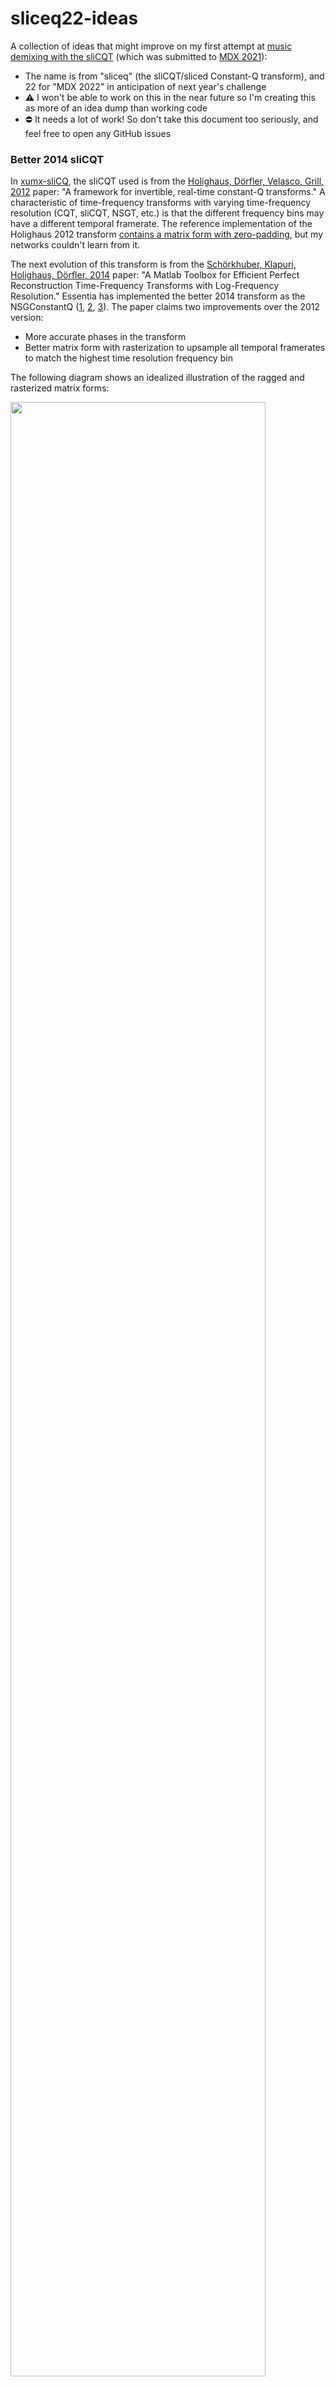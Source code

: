# sliceq22-ideas

A collection of ideas that might improve on my first attempt at [music demixing with the sliCQT](https://github.com/sevagh/xumx-sliCQ) (which was submitted to [MDX 2021](https://mdx-workshop.github.io/)):

* The name is from "sliceq" (the sliCQT/sliced Constant-Q transform), and 22 for "MDX 2022" in anticipation of next year's challenge
* :warning: I won't be able to work on this in the near future so I'm creating this as more of an idea dump than working code
* :no_entry: It needs a lot of work! So don't take this document too seriously, and feel free to open any GitHub issues

### Better 2014 sliCQT

In [xumx-sliCQ](https://github.com/sevagh/xumx-sliCQ), the sliCQT used is from the [Holighaus, Dörfler, Velasco, Grill, 2012](https://arxiv.org/abs/1210.0084) paper: "A framework for invertible, real-time constant-Q transforms." A characteristic of time-frequency transforms with varying time-frequency resolution (CQT, sliCQT, NSGT, etc.) is that the different frequency bins may have a different temporal framerate. The reference implementation of the Holighaus 2012 transform [contains a matrix form with zero-padding](https://github.com/sevagh/nsgt#ragged-vs-matrix), but my networks couldn't learn from it.

The next evolution of this transform is from the [Schörkhuber, Klapuri, Holighaus, Dörfler, 2014](https://www.researchgate.net/publication/274009051_A_Matlab_Toolbox_for_Efficient_Perfect_Reconstruction_Time-Frequency_Transforms_with_Log-Frequency_Resolution) paper: "A Matlab Toolbox for Efficient Perfect Reconstruction Time-Frequency Transforms with Log-Frequency Resolution." Essentia has implemented the better 2014 transform as the NSGConstantQ ([1](https://essentia.upf.edu/reference/std_NSGConstantQ.html), [2](https://mtg.github.io/essentia-labs/news/2019/02/07/invertible-constant-q/), [3](https://github.com/MTG/essentia/issues/136)). The paper claims two improvements over the 2012 version:
* More accurate phases in the transform
* Better matrix form with rasterization to upsample all temporal framerates to match the highest time resolution frequency bin

The following diagram shows an idealized illustration of the ragged and rasterized matrix forms:

<img src=".github/slicq_shape.png" width="90%"/>

A single matrix as an input to a neural network should be easier to manage than a ragged list of tensors, and hopefully more successful network architectures can be found.

### Learned de-overlap of adjacent slices

In the sliCQT, adjacent slices have a 50% overlap with one another and need to be overlap-added to create a meaningful spectrogram:

<img src=".github/sliced_flatten.png" width="45%"/> <img src=".github/nonsliced.png" width="45%"/>

In xumx-sliCQ, the overlap-added magnitude sliCQ is used as the input, and a transpose convolutional layer was used to created a learned de-overlap procedure as the last layer of the neural network. The new idea is to formulate and solve the problem of the de-overlap add separately from a music demixing network. The overlap and de-overlap procedures are lower level than the final musical application.

The hope is that if the de-overlap can be solved with a low reconstruction error, then a music demixing system can be trained to only use the overlap-added sliCQT spectrograms as inputs and outputs, and the separate de-overlap pre-trained model can be used to go back to the time-domain waveform.

The overlap and de-overlap look like this:
```
from sliceq22.overlap import nsgcq_overlap_add

x, fs = load_audio(audio_file)         # load audio

cq_frames = nsgconstantq(x)

cq_frames = (32, 303, 108)             # 303 frequency bins, 32 slices, 108 time coefficients each
cq_flat = (303, 3456)                  # 32*108 = 3456 flattened frequency bins

cq_ola = nsgcq_overlap_add(cq_frames)  # non-invertible 50% overlap-add for adjacent slices
                                       # the cq is hopped through in steps of 108, the temporal width of each slice
cq_ola = (303, 1728)                   # output

deoverlapnet = Sliceq22Model()         # the trained or pre-trained model

cq_deoverlap = deoverlapnet(cq_ola)    # some magical architecture that can easily solve the problem
cq_deoverlap = (32, 303, 108)          # de-overlapped, back to full slicq

x_recon = insgconstantq(cq_deoverlap)  # the reconstruction, measure its dB here
```

Problems with the learned de-overlap network as it stands now are:

* Mono instead of stereo NSGConstantQ, although a MUSDB18-HQ-based demixing system would require a stereo transform
* It uses the MUSDB18-HQ dataset just for convenience, although any audio/music dataset can (or should) be used
* Poor/unpromising network performance, with an MSE of 1.8
* No measurement of dB reconstruction error (since the MSE performance is so bad, there's no point)
* The network architecture and size of the convolutional layers depend on the NSGConstantQ parameters, defined in `nsg_params.json`:
  ```
  {
    "frameSize": 8192,
    "transitionSize": 1024,
    "minFrequency": 65.41,
    "maxFrequency": 6000,
    "binsPerOctave": 48
  }
  ```
  An entire new network needs to be defined and trained for a different parameter NSGConstantQ
* Do we really need thousands of  parameters to learn a de-overlap of 108 coefficients?

### sliCQT parameter search

#### Noisy-phase or mix-phase oracle

In xumx-sliCQ, the parameter search used the noisy-phase or mix-phase inversion (MPI) oracle (mix phase + amplitude/magnitude of target). The SDR of the MPI was maximized in a 60-iteration grid search to find the best sliCQ parameters.

The same MPI parameter search may produce different or better results when repeated with the new 2014 sliCQT:
* Recompute the MPI taking into account the improved phase and rasterized matrix form
* Recompute the MPI with the learned de-overlap network

The Essentia NSGConstantQ is only implemented for the log scale (i.e. Constant-Q) and Variable-Q (same with a small offset). The sliCQT library used supports the mel and Bark psychoacoustic scales in addition to those 2. To do a full parameter search with the same 4 frequency scales would require the psychoacoustic scales to be added to Essentia (but perhaps they're not even necessary for optimal music demixing).

#### Different sliCQT parameters per target

The parameter search for xumx-sliCQ considered the median SDR across all 4 targets, or maximize the performance of each target in a separate parameter search.

The different sliCQT parameters per target idea was abandoned in xumx-sliCQ to be able to use the combination loss of xumx (wherein the 4 target sliCQTs are summed in the various loss functions - and to be summed, they need to be the same shape by using the same parameters). However, as a counterpoint, the Wiener-EM step can be done in both the sliCQT and the STFT domain ([1](https://github.com/sevagh/xumx-sliCQ/blob/main/docs/wiener_em.md), [2](https://github.com/sevagh/xumx-sliCQ#network-architecture)). This actually means that the combination loss of xumx might be usable in conjunction with different sliCQTs per-target, _if_ the xumx loss is done in the STFT domain as well.

#### Ridge analysis

I asked on [DSP stackexchange](https://dsp.stackexchange.com/questions/78422/how-to-objectively-measure-how-good-a-time-frequency-representation-of-music-i) about how to objectively measure how "good" a time-frequency transform is. I was pointed to a concept called "ridge analysis": [view this paper on HAL](https://hal.archives-ouvertes.fr/hal-02945707/document).

The whole point of using the sliCQT with the varying time-frequency resolution was to represent the transient and tonal components of music with good definition within a single transform. The idea is to objectively compute the best parameters of the sliCQT by which one is representing tonal/transient the best.

It seems complicated, but the (hazy) idea in my head can look like:
1. Use ridge analysis (or any of the above techniques) to find the best transform for a single target. Say, the best sliCQT for "drums" is one where the drum signal is most sparse
2. Or, use ridge analysis to find the best transform where a single target is much better than the others. E.g., imagine a good sliCQT for bass is also good for vocals, but there's a different sliCQT where bass isn't as good, but vocals are even worse, resulting in a better separation

### More data

During my participation in MDX 21, I [discussed](https://discourse.aicrowd.com/t/making-new-music-available-for-demixing-research/6344) and then [created](https://github.com/OnAir-Music/OnAir-Music-Dataset) the OnAir Music Dataset.

To align with MUSDB18-HQ, the dataset can benefit from a data loader for the classic 4 targets (drums, bass, vocals, other). The raw stems will always be provided as-is from the artists and recording/mixing engineer of the OnAir Music project. The data loader will be the component that transforms the raw stems into the 4 targets.

### Install and run the code

Clone this repo with submodules

```
$ git clone --recurse-submodules https://github.com/sevagh/sliceq22
```

Alternatively, clone it regularly and fetch the submodules:

```
$ git clone https://github.com/sevagh/sliceq22
$ cd sliceq22
$ git submodule update --init --recursive
```

Set up and activate a virtualenv

```
$ virtualenv --python=python3.9 ~/venvs/sliceq22
$ source ~/venvs/sliceq22/bin/activate
(sliceq22) $ 
```

Install the requirements.txt file

```
(sliceq22) $ pip install -r ./requirements.txt
```

Configure, compile, and install Essentia from the locally vendored git submodule

```
(sliceq22) $ cd essentia
(sliceq22) $ python ./waf configure --build-static --with-python
(sliceq22) $ python ./waf
(sliceq22) $ python ./waf install
```

Train the model:
```
(sliceq22) $ ./train.py --musdbhq-root ~/MUSDB18-HQ/
...
Epoch 00001: val_loss improved from inf to 1.93293, saving model to ./sliceq22-train/sliceq2_20211010-131618.ckpt
Epoch 2/1000
75/75 [==============================] - 29s 384ms/step - loss: 1.7981 - mse: 1.7981 - val_loss: 1.8761 - val_mse: 1.8761

Epoch 00002: val_loss improved from 1.93293 to 1.87605, saving model to ./sliceq22-train/sliceq2_20211010-131618.ckpt
Epoch 3/1000
75/75 [==============================] - 29s 383ms/step - loss: 1.7895 - mse: 1.7895 - val_loss: 1.8933 - val_mse: 1.8933

Epoch 00003: val_loss did not improve from 1.87605
Epoch 4/1000
75/75 [==============================] - 29s 383ms/step - loss: 1.7883 - mse: 1.7883 - val_loss: 1.8824 - val_mse: 1.8824
```

Run inference to view a spectrogram:
```
$ ./train.py --musdbhq-root ~/MUSDB18-HQ \
                --model-file ./sliceq22-train/sliceq2_20211010-081701.h5 \
                --inference-file ./gspi.wav
...
Reconstruction SNR of sliCQ-isliCQ (no overlap): 12.034 dB
2021-10-10 13:44:44.182756: I tensorflow/compiler/mlir/mlir_graph_optimization_pass.cc:185] None of the MLIR Optimization Passes are enabled (registered 2)
X: (1, 313, 1728, 1), Y_gt: (1, 108, 313, 32, 1), Y_pred: (1, 108, 313, 32, 1)
x: (313, 1728), y_gt: (313, 1728), y_pred: (313, 1728)
/home/sevagh/repos/sliceq22-ideas/sliceq22/audio.py:40: RuntimeWarning: divide by zero encountered in log10
  axs[0].matshow(np.log10(np.abs(x)), origin='lower', aspect='auto')
/home/sevagh/repos/sliceq22-ideas/sliceq22/audio.py:43: RuntimeWarning: divide by zero encountered in log10
  axs[1].matshow(np.log10(np.abs(y_gt)), origin='lower', aspect='auto')
```

### De-overlap network details

The network architecture is based on convolutional layers, but with a low performance (better architectures are needed):

```
Model: "sliceq22_model"
_________________________________________________________________
Layer (type)                 Output Shape              Param #
=================================================================
input_1 (InputLayer)         [(None, 313, 1728, 1)]    0
_________________________________________________________________
conv2d_transpose (Conv2DTran (None, 313, 5289, 32)     3488
_________________________________________________________________
batch_normalization (BatchNo (None, 313, 5289, 32)     128
_________________________________________________________________
conv2d (Conv2D)              (None, 313, 5182, 24)     82968
_________________________________________________________________
batch_normalization_1 (Batch (None, 313, 5182, 24)     96
_________________________________________________________________
conv2d_1 (Conv2D)            (None, 313, 5182, 1)      25
_________________________________________________________________
cropping2d (Cropping2D)      (None, 313, 3456, 1)      0
_________________________________________________________________
reshape (Reshape)            (None, 108, 313, 32, 1)   0
=================================================================
Total params: 86,705
Trainable params: 86,593
Non-trainable params: 112
```

It uses the Adam optimizer with 1000 epochs, an early stopping patience of 500, and MSE of the magnitude sliCQT as the loss function. TensorBoard is suggested to monitor the training:

<img src=".github/tboard.png" width="40%"/>
